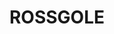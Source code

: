 ---
facts:
- Rossgole is a locality in the Southern Tablelands region of New South Wales, Australia.
- It is located in the Upper Lachlan Shire local government area.
- The area is primarily used for agricultural purposes, particularly sheep and cattle
  grazing.
- Rossgole is situated near the Abercrombie River.
- The name "Rossgole" is believed to be of Scottish Gaelic origin.
- The terrain is characterized by rolling hills and open grasslands.
- The closest town with substantial services is Crookwell.
- The region experiences a temperate climate with warm summers and cool winters.
- The area has a low population density and is considered rural.
- The community in Rossgole is close-knit and relies on agricultural activities.
historical_events: []
lastmod: '2025-04-16T04:19:25+00:00'
latitude: -32.14622
layout: suburb
longitude: 151.102917
notable_people: []
postcode: '2336'
state: NSW
title: ROSSGOLE
tourist_locations:
- name: Abercrombie River National Park
  url: https://www.nationalparks.nsw.gov.au/visit-a-park/parks/abercrombie-river-national-park
url: /nsw/rossgole/
---